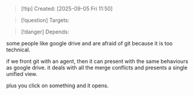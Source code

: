 
>[!tip] Created: [2025-09-05 Fri 11:50]

>[!question] Targets: 

>[!danger] Depends: 

some people like google drive and are afraid of git because it is too technical.

if we front git with an agent, then it can present with the same behaviours as google drive.
it deals with all the merge conflicts and presents a single unified view.

plus you click on something and it opens.
